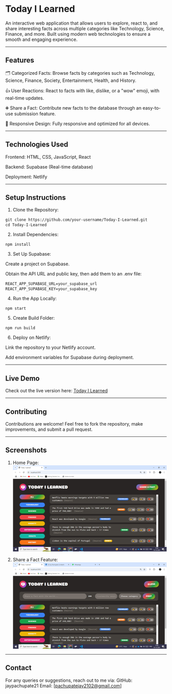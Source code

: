 # Today I Learned

An interactive web application that allows users to explore, react to, and share interesting facts across multiple categories like Technology, Science, Finance, and more. Built using modern web technologies to ensure a smooth and engaging experience.


---

## Features

🗂️ Categorized Facts: Browse facts by categories such as Technology, Science, Finance, Society, Entertainment, Health, and History.

👍 User Reactions: React to facts with like, dislike, or a "wow" emoji, with real-time updates.

➕ Share a Fact: Contribute new facts to the database through an easy-to-use submission feature.

📱 Responsive Design: Fully responsive and optimized for all devices.



---

## Technologies Used

Frontend: HTML, CSS, JavaScript, React

Backend: Supabase (Real-time database)

Deployment: Netlify



---

## Setup Instructions

1. Clone the Repository:
```
git clone https://github.com/your-username/Today-I-Learned.git
cd Today-I-Learned
```

2. Install Dependencies:
```
npm install
```

3. Set Up Supabase:

Create a project on Supabase.

Obtain the API URL and public key, then add them to an .env file:
```
REACT_APP_SUPABASE_URL=your_supabase_url
REACT_APP_SUPABASE_KEY=your_supabase_key
```


4. Run the App Locally:
```
npm start
```

5. Create Build Folder:
```
npm run build
```


6. Deploy on Netlify:

Link the repository to your Netlify account.

Add environment variables for Supabase during deployment.





---

## Live Demo

Check out the live version here: [Today I Learned](https://daily-discovery.netlify.app/)


---

## Contributing

Contributions are welcome! Feel free to fork the repository, make improvements, and submit a pull request.


---

## Screenshots

1. Home Page:
   ![screenshot](public/img1.png)



2. Share a Fact Feature:
   ![screenshot](public/img2.png)



---

## Contact

For any queries or suggestions, reach out to me via:
GitHub: jaypachupate21
Email: [pachupatejay2102@gmail.com]
